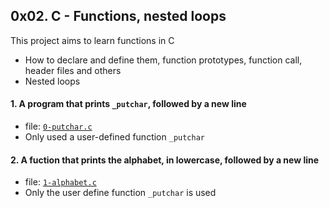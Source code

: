 ## 0x02. C - Functions, nested loops
This project aims to learn functions in C
- How to declare and define them, function prototypes, function call, header files and others
- Nested loops
#### 1. A program that prints `_putchar`, followed by a new line
- file: [`0-putchar.c`](https://github.com/Vulcanric/alx-low_level_programming/blob/master/0x02-functions_nested_loops/0-putchar.c)
- Only used a user-defined function `_putchar`

#### 2. A fuction that prints the alphabet, in lowercase, followed by a new line
- file: [`1-alphabet.c`](https://github.com/Vulcanric/alx-low_level_programming/blob/master/0x02-functions_nested_loops/1-alphabet.c)
- Only the user define function `_putchar` is used
